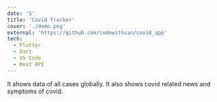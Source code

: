 ```yaml
---
date: '5'
title: 'Covid Tracker'
cover: './demo.png'
external: 'https://github.com/codewithsan/covid_app'
tech:
  - Flutter
  - Dart
  - VS Code
  - Rest API
---
```


It shows data of all cases globally. It also shows covid related news and symptoms of covid.

